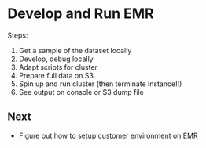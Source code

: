 # Develop and Run EMR

Steps:

1. Get a sample of the dataset locally
2. Develop, debug locally
3. Adapt scripts for cluster
4. Prepare full data on S3
5. Spin up and run cluster (then terminate instance!!)
6. See output on console or S3 dump file

## Next
* Figure out how to setup customer environment on EMR